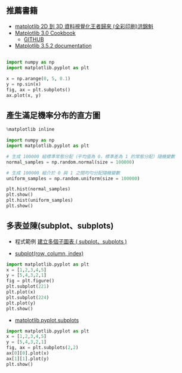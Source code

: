 ## 推薦書籍
- [matplotlib 2D 到 3D 資料視覺化王者歸來 (全彩印刷)洪錦魁](https://www.tenlong.com.tw/products/9789860776959?list_name=srh)
- [Matplotlib 3.0 Cookbook](https://www.packtpub.com/product/matplotlib-3-0-cookbook/9781789135718)
  - [GITHUB](https://github.com/PacktPublishing/Matplotlib-3.0-Cookbook) 
- [Matplotlib 3.5.2 documentation](https://matplotlib.org/stable/users/getting_started/)

##
```python
import numpy as np
import matplotlib.pyplot as plt

x = np.arange(0, 5, 0.1)
y = np.sin(x)
fig, ax = plt.subplots()
ax.plot(x, y)
```
## 產生滿足機率分布的直方圖
```python
%matplotlib inline

import numpy as np
import matplotlib.pyplot as plt

# 生成 100000 組標準常態分配（平均值為 0，標準差為 1 的常態分配）隨機變數
normal_samples = np.random.normal(size = 100000) 

# 生成 100000 組介於 0 與 1 之間均勻分配隨機變數
uniform_samples = np.random.uniform(size = 100000) 

plt.hist(normal_samples)
plt.show()
plt.hist(uniform_samples)
plt.show()
```


## 多表並陳(subplot、subplots)
- 程式範例 [建立多個子圖表 ( subplot、subplots )](https://steam.oxxostudio.tw/category/python/example/matplotlib-subplot.html)

- [subplot(row, column, index)](https://matplotlib.org/3.1.1/api/_as_gen/matplotlib.pyplot.subplot.html)
```python
import matplotlib.pyplot as plt
x = [1,2,3,4,5]
y = [5,4,3,2,1]
fig = plt.figure()
plt.subplot(221)
plt.plot(x)
plt.subplot(224)
plt.plot(y)
plt.show()
```
- [matplotlib.pyplot.subplots](https://matplotlib.org/stable/api/_as_gen/matplotlib.pyplot.subplots.html#matplotlib.pyplot.subplots)
```python
import matplotlib.pyplot as plt
x = [1,2,3,4,5]
y = [5,4,3,2,1]
fig, ax = plt.subplots(2,2)
ax[0][0].plot(x)
ax[1][1].plot(y)
plt.show()
```
